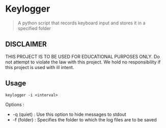 # Keylogger
> A python script that records keyboard input and stores it in a specified folder

## DISCLAIMER
THIS PROJECT IS TO BE USED FOR EDUCATIONAL PURPOSES ONLY. Do not attempt to violate the law with this project. We hold no responsibility if this project is used with ill intent.

## Usage
```
keylogger -i <interval>
```
Options :
- -q (quiet) : Use this option to hide messages to stdout
- -f (folder) : Specifies the folder to which the log files are to be saved